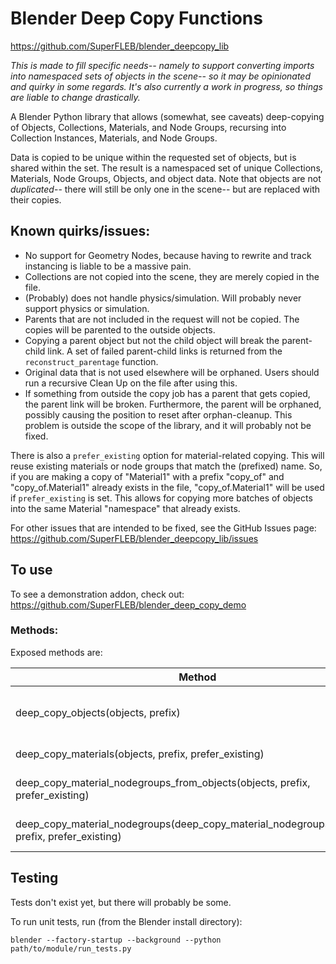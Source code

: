 # Blender Deep Copy Functions

https://github.com/SuperFLEB/blender_deepcopy_lib

*This is made to fill specific needs-- namely to support converting imports into namespaced sets of objects
in the scene-- so it may be opinionated and quirky in some regards. It's also currently a work in
progress, so things are liable to change drastically.*

A Blender Python library that allows (somewhat, see caveats) deep-copying of Objects, Collections, Materials,
and Node Groups, recursing into Collection Instances, Materials, and Node Groups.

Data is copied to be unique within the requested set of objects, but is shared within the set. The result is a
namespaced set of unique Collections, Materials, Node Groups, Objects, and object data. Note that objects are not
*duplicated*-- there will still be only one in the scene-- but are replaced with their copies.

## Known quirks/issues:
* No support for Geometry Nodes, because having to rewrite and track instancing is liable to be a massive pain.
* Collections are not copied into the scene, they are merely copied in the file.
* (Probably) does not handle physics/simulation. Will probably never support physics or simulation.
* Parents that are not included in the request will not be copied. The copies will be parented to the outside objects.
* Copying a parent object but not the child object will break the parent-child link. A set of failed parent-child links is returned from the `reconstruct_parentage` function.
* Original data that is not used elsewhere will be orphaned. Users should run a recursive Clean Up on the file after
  using this.
* If something from outside the copy job has a parent that gets copied, the parent link will be broken. Furthermore,
  the parent will be orphaned, possibly causing the position to reset after orphan-cleanup. This problem is outside the
  scope of the library, and it will probably not be fixed.

There is also a `prefer_existing` option for material-related copying. This will reuse existing materials or node groups
that match the (prefixed) name. So, if you are making a copy of "Material1" with a prefix "copy_of" and
"copy_of.Material1" already exists in the file, "copy_of.Material1" will be used if `prefer_existing` is set. This
allows for copying more batches of objects into the same Material "namespace" that already exists.

For other issues that are intended to be fixed, see the GitHub Issues page:
https://github.com/SuperFLEB/blender_deepcopy_lib/issues

## To use

To see a demonstration addon, check out:
https://github.com/SuperFLEB/blender_deep_copy_demo

### Methods:

Exposed methods are:

Method|Purpose
---|---
deep_copy_objects(objects, prefix) | Deep-copy objects and collections/collection instances
deep_copy_materials(objects, prefix, prefer_existing) | Deep-copy materials
deep_copy_material_nodegroups_from_objects(objects, prefix, prefer_existing) | Deep-copy material Nodegroups, given a list of Objects
deep_copy_material_nodegroups(deep_copy_material_nodegroups(materials, prefix, prefer_existing) | Deep-copy material Nodegroups, given a list of Materials

## Testing

Tests don't exist yet, but there will probably be some.

To run unit tests, run (from the Blender install directory):

```shell
blender --factory-startup --background --python path/to/module/run_tests.py
```

